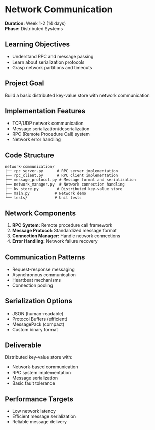 # Network Communication

**Duration:** Week 1-2 (14 days)  
**Phase:** Distributed Systems

## Learning Objectives
- Understand RPC and message passing
- Learn about serialization protocols
- Grasp network partitions and timeouts

## Project Goal
Build a basic distributed key-value store with network communication

## Implementation Features
- TCP/UDP network communication
- Message serialization/deserialization
- RPC (Remote Procedure Call) system
- Network error handling

## Code Structure
```
network-communication/
├── rpc_server.py      # RPC server implementation
├── rpc_client.py      # RPC client implementation
├── message_protocol.py # Message format and serialization
├── network_manager.py  # Network connection handling
├── kv_store.py        # Distributed key-value store
├── main.py           # Network demo
└── tests/            # Unit tests
```

## Network Components
1. **RPC System:** Remote procedure call framework
2. **Message Protocol:** Standardized message format
3. **Connection Manager:** Handle network connections
4. **Error Handling:** Network failure recovery

## Communication Patterns
- Request-response messaging
- Asynchronous communication
- Heartbeat mechanisms
- Connection pooling

## Serialization Options
- JSON (human-readable)
- Protocol Buffers (efficient)
- MessagePack (compact)
- Custom binary format

## Deliverable
Distributed key-value store with:
- Network-based communication
- RPC system implementation
- Message serialization
- Basic fault tolerance

## Performance Targets
- Low network latency
- Efficient message serialization
- Reliable message delivery